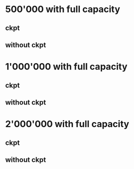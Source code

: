 # 500'000 with full capacity

## ckpt

## without ckpt


# 1'000'000 with full capacity

## ckpt


## without ckpt


# 2'000'000 with full capacity

## ckpt

## without ckpt


